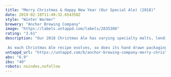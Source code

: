 ```yaml
---
title: "Merry Christmas & Happy New Year (Our Special Ale) (2018)"
date: 2019-02-10T11:49:32.654358Z
style: "Winter Warmer"
brewery: "Anchor Brewing Company"
image: "https://labels.untappd.com/labels/2835306"
rating: "3.61"
description: "Our 2018 Christmas Ale has varying specialty malts, lending rich flavors of brûléed sugars, holiday spices and freshly baked banana bread with a velvety finish. The aromatics are quintessential for the holiday season: nutty candied yams and resinous pine. It pours a nice mahogany brown color with a fluffy, tan head.  As each Christmas Ale recipe evolves, so does its hand drawn packaging, created by long-time Anchor Illustrator Jim Stitt, who has been creating Anchor’s Christmas Ale labels since 1975. Since ancient times, trees have symbolized the winter solstice when the earth, with its seasons, appears born anew. For the 2018 release, Stitt created a brimming Korean Pine Tree for the label. Native to both North and South Korea, the Korean Pine Tree is a symbol of peace and a reminder of the spirit of the season. It flourishes in the picturesque botanical gardens just north of San Francisco, Anchor’s home base."
untappd_url: "https://untappd.com/b/anchor-brewing-company-merry-christmas-and-happy-new-year-our-special-ale-2018/2835306"
abv: "6.9"
ibu: "40"
robots: noindex,nofollow
---
```

